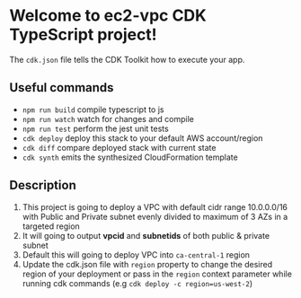 # Welcome to ec2-vpc CDK TypeScript project!

The `cdk.json` file tells the CDK Toolkit how to execute your app.

## Useful commands

 * `npm run build`   compile typescript to js
 * `npm run watch`   watch for changes and compile
 * `npm run test`    perform the jest unit tests
 * `cdk deploy`      deploy this stack to your default AWS account/region
 * `cdk diff`        compare deployed stack with current state
 * `cdk synth`       emits the synthesized CloudFormation template


## Description

1. This project is going to deploy a VPC with default cidr range 10.0.0.0/16 with Public and Private subnet evenly divided to maximum of 3 AZs in a targeted region
2. It will going to output **vpcid** and **subnetids** of both public & private subnet
3. Default this will going to deploy VPC into `ca-central-1` region
4. Update the cdk.json file with `region` property to change the desired region of your deployment or pass in the `region` context parameter while running cdk commands (e.g `cdk deploy -c region=us-west-2`)
